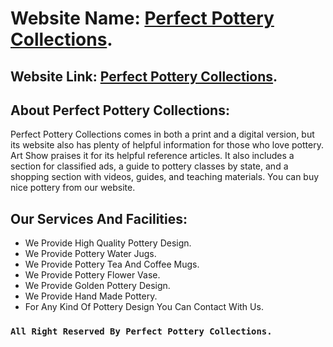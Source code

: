 # Website Name: [Perfect Pottery Collections](https://trusted-tourism.web.app/).

## Website Link: [Perfect Pottery Collections](https://trusted-tourism.web.app/).

## About Perfect Pottery Collections:
Perfect Pottery Collections comes in both a print and a digital version, but its website also has plenty of helpful information for those who love pottery. Art Show praises it for its helpful reference articles. It also includes a section for classified ads, a guide to pottery classes by state, and a shopping section with videos, guides, and teaching materials. You can buy nice pottery from our website.

## Our Services And Facilities:

- We Provide High Quality Pottery Design.
- We Provide Pottery Water Jugs.
- We Provide Pottery Tea And Coffee Mugs.
- We Provide Pottery Flower Vase.
- We Provide Golden Pottery Design.
- We Provide Hand Made Pottery.
- For Any Kind Of Pottery Design You Can Contact With Us.

### `All Right Reserved By Perfect Pottery Collections.`